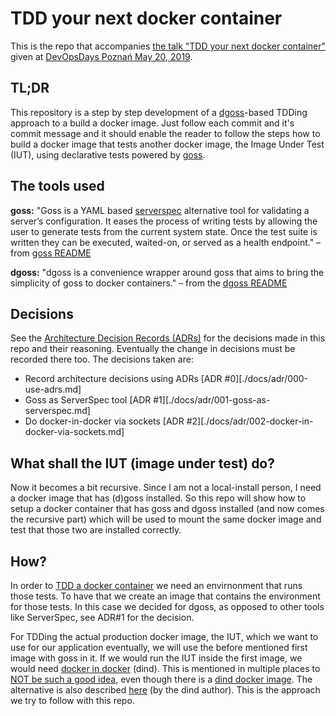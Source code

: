 # TDD your next docker container

This is the repo that accompanies [the talk "TDD your next docker container"][1] given at [DevOpsDays Poznań May 20, 2019][2].

## TL;DR
This repository is a step by step development of a [dgoss][3]-based TDDing approach to a build a docker image. Just follow each commit and it's commit message and it should enable the reader to follow the steps how to build a docker image that tests another docker image, the Image Under Test (IUT), using declarative tests powered by [goss][4].

## The tools used
**goss:** "Goss is a YAML based [serverspec][8] alternative tool for validating a server’s configuration. It eases the process of writing tests by allowing the user to generate tests from the current system state. Once the test suite is written they can be executed, waited-on, or served as a health endpoint." – from [goss README][6]

**dgoss:** "dgoss is a convenience wrapper around goss that aims to bring the simplicity of goss to docker containers." – from the [dgoss README][7]

## Decisions
See the [Architecture Decision Records (ADRs)][5] for the decisions 
made in this repo and their reasoning. Eventually the change in decisions 
must be recorded there too.
The decisions taken are:
- Record architecture decisions using ADRs [ADR #0][./docs/adr/000-use-adrs.md]
- Goss as ServerSpec tool [ADR #1][./docs/adr/001-goss-as-serverspec.md]
- Do docker-in-docker via sockets [ADR #2][./docs/adr/002-docker-in-docker-via-sockets.md]

## What shall the IUT (image under test) do?
Now it becomes a bit recursive. Since I am not a local-install person, I need a docker image that has (d)goss installed. So this repo will show how to setup a docker container that has goss and dgoss installed (and now comes the recursive part) which will be used to mount the same docker image and test that those two are installed correctly.

## How?
In order to [TDD a docker container][9] we need an envirnonment that runs those tests. To have that we create an image that contains the environment for those tests. In this case we decided for dgoss, as opposed to other tools like ServerSpec, see ADR#1 for the decision.

For TDDing the actual production docker image, the IUT, which we want to use for our application eventually, we will use the before mentioned first image with goss in it. If we would run the IUT inside the first image, we would need [docker in docker][10] (dind). This is mentioned in multiple places to [NOT be such a good idea][11], even though there is a [dind docker image][7]. The alternative is also described [here][13] (by the dind author). This is the approach we try to follow with this repo.

[1]: https://devopsdays.org/events/2019-poznan/program/wolfram-kriesing/
[2]: https://devopsdays.org/events/2019-poznan/welcome/
[3]: https://github.com/aelsabbahy/goss/tree/master/extras/dgoss
[4]: https://goss.rocks
[5]: ./docs/adr
[6]: https://github.com/aelsabbahy/goss#what-is-goss
[7]: https://github.com/aelsabbahy/goss/tree/master/extras/dgoss#dgoss
[8]: https://serverspec.org/
[9]: https://www.thoughtworks.com/radar/techniques/tdd-ing-containers
[10]: https://github.com/jpetazzo/dind
[11]: https://jpetazzo.github.io/2015/09/03/do-not-use-docker-in-docker-for-ci/
[12]: https://hub.docker.com/_/docker/
[13]: https://jpetazzo.github.io/2015/09/03/do-not-use-docker-in-docker-for-ci/#the-solution
